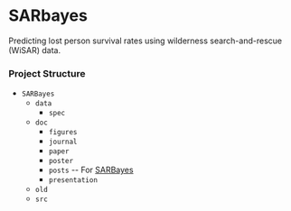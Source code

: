 # SARbayes

Predicting lost person survival rates using wilderness search-and-rescue (WiSAR) data.

### Project Structure

* `SARBayes`
    * `data`
        * `spec`
    * `doc`
        * `figures`
        * `journal`
        * `paper`
        * `poster`
        * `posts` -- For [SARBayes](http://sarbayes.org)
        * `presentation`
    * `old`
    * `src`
